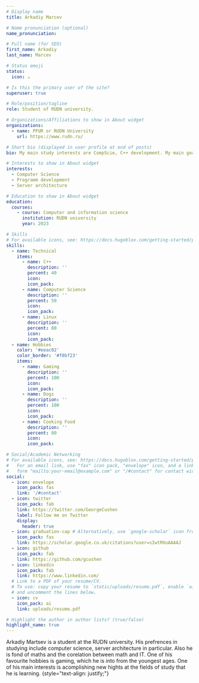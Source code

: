 ```yaml
---
# Display name
title: Arkadiy Marcev

# Name pronunciation (optional)
name_pronunciation: 

# Full name (for SEO)
first_name: Arkadiy
last_name: Marcev

# Status emoji
status:
  icon: ☕️

# Is this the primary user of the site?
superuser: true

# Role/position/tagline
role: Student of RUDN university.

# Organizations/Affiliations to show in About widget
organizations:
  - name: PFUR or RUDN University
    url: https://www.rudn.ru/

# Short bio (displayed in user profile at end of posts)
bio: My main study interests are CompScie, C++ development. My main goal in my carrier is becoming a DevOps. My main hobbies are watching films and gaming. As a student, behalf my IT studies, i'm highly interested in mathematic and it application.

# Interests to show in About widget
interests:
  - Computer Science 
  - Programm development
  - Server architecture

# Education to show in About widget
education:
  courses:
    - course: Computer and information science 
      institution: RUDN university
      year: 2023

# Skills
# For available icons, see: https://docs.hugoblox.com/getting-started/page-builder/#icons
skills:
  - name: Technical
    items:
      - name: C++
        description: ''
        percent: 40
        icon: 
        icon_pack:
      - name: Computer Science
        description: ''
        percent: 50
        icon: 
        icon_pack: 
      - name: Linux
        description: ''
        percent: 80
        icon:
        icon_pack: 
  - name: Hobbies
    color: '#eeac02'
    color_border: '#f0bf23'
    items:
      - name: Gaming
        description: ''
        percent: 100
        icon: 
        icon_pack: 
      - name: Dogs
        description: ''
        percent: 100
        icon:
        icon_pack:
      - name: Cooking Food
        description: ''
        percent: 80
        icon: 
        icon_pack: 

# Social/Academic Networking
# For available icons, see: https://docs.hugoblox.com/getting-started/page-builder/#icons
#   For an email link, use "fas" icon pack, "envelope" icon, and a link in the
#   form "mailto:your-email@example.com" or "/#contact" for contact widget.
social:
  - icon: envelope
    icon_pack: fas
    link: '/#contact'
  - icon: twitter
    icon_pack: fab
    link: https://twitter.com/GeorgeCushen
    label: Follow me on Twitter
    display:
      header: true
  - icon: graduation-cap # Alternatively, use `google-scholar` icon from `ai` icon pack
    icon_pack: fas
    link: https://scholar.google.co.uk/citations?user=sIwtMXoAAAAJ
  - icon: github
    icon_pack: fab
    link: https://github.com/gcushen
  - icon: linkedin
    icon_pack: fab
    link: https://www.linkedin.com/
  # Link to a PDF of your resume/CV.
  # To use: copy your resume to `static/uploads/resume.pdf`, enable `ai` icons in `params.yaml`,
  # and uncomment the lines below.
  - icon: cv
    icon_pack: ai
    link: uploads/resume.pdf

# Highlight the author in author lists? (true/false)
highlight_name: true
---
```


Arkadiy Martsev is a student at the RUDN university. His prefrences in studying include computer science, server architecture in particular. Also he is fond of maths and the corelation between math and IT. One of his favourite hobbies is gaming, which he is into from the youngest ages. One of his main interests is acomplishing new hights at the fields of study that he is learning.
{style="text-align: justify;"}

